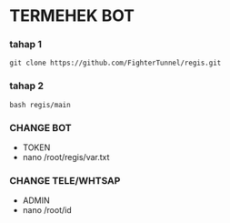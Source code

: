 # TERMEHEK BOT
### tahap 1
```git clone https://github.com/FighterTunnel/regis.git```

### tahap 2
```bash regis/main```


### CHANGE BOT
- TOKEN
 - nano /root/regis/var.txt
 
 ### CHANGE TELE/WHTSAP
- ADMIN
 - nano /root/id
